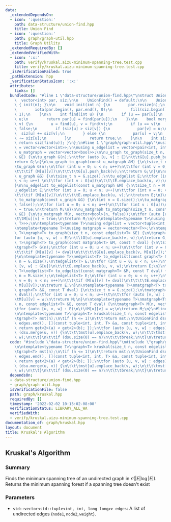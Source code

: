 ```yaml
---
data:
  _extendedDependsOn:
  - icon: ':question:'
    path: data-structure/union-find.hpp
    title: Union Find
  - icon: ':question:'
    path: graph/graph-util.hpp
    title: Graph Utility
  _extendedRequiredBy: []
  _extendedVerifiedWith:
  - icon: ':x:'
    path: verify/kruskal.aizu-minimum-spanning-tree.test.cpp
    title: verify/kruskal.aizu-minimum-spanning-tree.test.cpp
  _isVerificationFailed: true
  _pathExtension: hpp
  _verificationStatusIcon: ':x:'
  attributes:
    links: []
  bundledCode: "#line 1 \"data-structure/union-find.hpp\"\nstruct UnionFind {\n  \
    \  vector<int> par, siz;\n\n    UnionFind() = default;\n\n    UnionFind(int n)\
    \ { init(n); }\n\n    void init(int n) {\n        par.resize(n);\n        siz.resize(n);\n\
    \        iota(par.begin(), par.end(), 0);\n        fill(siz.begin(), siz.end(),\
    \ 1);\n    }\n\n    int find(int u) {\n        if (u == par[u])\n            return\
    \ u;\n        return par[u] = find(par[u]);\n    }\n\n    bool merge(int u, int\
    \ v) {\n        u = find(u), v = find(v);\n        if (u == v)\n            return\
    \ false;\n        if (siz[u] > siz[v]) {\n            par[v] = u;\n          \
    \  siz[u] += siz[v];\n        } else {\n            par[u] = v;\n            siz[v]\
    \ += siz[u];\n        }\n        return true;\n    }\n\n    int size(int u) {\
    \ return siz[find(u)]; }\n};\n#line 1 \"graph/graph-util.hpp\"\nusing u_graph\
    \ = vector<vector<int>>;\n\nusing u_edgelist = vector<pair<int, int>>;\n\nusing\
    \ u_matgraph = vector<vector<bool>>;\n\nu_graph to_graph(size_t n, const u_edgelist\
    \ &E) {\n\tu_graph G(n);\n\tfor (auto [u, v] : E)\n\t\tG[u].push_back(v);\n\t\
    return G;\n}\n\nu_graph to_graph(const u_matgraph &M) {\n\tsize_t n = M.size();\n\
    \tu_graph G(n);\n\tfor (int u = 0; u < n; u++)\n\t\tfor (int v = 0; v < n; v++)\n\
    \t\t\tif (M[u][v])\n\t\t\t\tG[u].push_back(v);\n\treturn G;\n}\n\nu_edgelist to_edgelist(const\
    \ u_graph &G) {\n\tsize_t n = G.size();\n\tu_edgelist E;\n\tfor (int u = 0; u\
    \ < n; u++) \n\t\tfor (int v : G[u])\n\t\t\tE.emplace_back(u, v);\n\treturn E;\n\
    }\n\nu_edgelist to_edgelist(const u_matgraph &M) {\n\tsize_t n = M.size();\n\t\
    u_edgelist E;\n\tfor (int u = 0; u < n; u++)\n\t\tfor (int v = 0; v < n; v++)\n\
    \t\t\tif (M[u][v])\n\t\t\t\tE.emplace_back(u, v);\n\treturn E;\n}\n\nu_matgraph\
    \ to_matgraph(const u_graph &G) {\n\tint n = G.size();\n\tu_matgraph M(n, vector<bool>(n,\
    \ false));\n\tfor (int u = 0; u < n; u++)\n\t\tfor (int v : G[u])\n\t\t\tM[u][v]\
    \ = true;\n\treturn M;\n}\n\nu_matgraph to_matgraph(size_t n, const u_edgelist\
    \ &E) {\n\tu_matgraph M(n, vector<bool>(n, false));\n\tfor (auto [u, v] : E)\n\
    \t\tM[u][v] = true;\n\treturn M;\n}\n\ntemplate<typename T>\nusing graph = vector<vector<pair<int,\
    \ T>>>;\n\ntemplate<typename T>\nusing edgelist = vector<tuple<int, int, T>>;\n\
    \ntemplate<typename T>\nusing matgraph = vector<vector<T>>;\n\ntemplate<typename\
    \ T>\ngraph<T> to_graph(size_t n, const edgelist<T> &E) {\n\tgraph<T> G(n);\n\t\
    for (auto [u, v, w] : E)\n\t\tG[u].emplace_back(v, w);\n\treturn G;\n}\n\ntemplate<typename\
    \ T>\ngraph<T> to_graph(const matgraph<T> &M, const T dval) {\n\tsize_t n = M.size();\n\
    \tgraph<T> G(n);\n\tfor (int u = 0; u < n; u++)\n\t\tfor (int v = 0; v < n; v++)\n\
    \t\t\tif (M[u][v] != dval)\n\t\t\t\tG[u].emplace_back(v, M[u][v]);\n\treturn G;\n\
    }\n\ntemplate<typename T>\nedgelist<T> to_edgelist(const graph<T> &G) {\n\tsize_t\
    \ n = G.size();\n\tedgelist<T> E;\n\tfor (int u = 0; u < n; u++)\n\t\tfor (auto\
    \ [v, w] : G[u])\n\t\t\tE.emplace_back(u, v, w);\n\treturn E;\n}\n\ntemplate<typename\
    \ T>\nedgelist<T> to_edgelist(const matgraph<T> &M, const T dval) {\n\tsize_t\
    \ n = M.size();\n\tedgelist<T> E;\n\tfor (int u = 0; u < n; u++)\n\t\tfor (int\
    \ v = 0; v < n; v++)\n\t\t\tif (M[u][v] != dval)\n\t\t\t\tE.emplace_back(u, v,\
    \ M[u][v]);\n\treturn E;\n}\n\ntemplate<typename T>\nmatgraph<T> to_matgraph(const\
    \ graph<T> &G, const T dval) {\n\tsize_t n = G.size();\n\tmatgraph<T> M(n, vector<T>(n,\
    \ dval));\n\tfor (int u = 0; u < n; u++)\t\n\t\tfor (auto [v, w] : G[u])\n\t\t\
    \tM[u][v] = w;\n\treturn M;\n}\n\ntemplate<typename T>\nmatgraph<T> to_matgraph(size_t\
    \ n, const edgelist<T> &E, const T dval) {\n\tmatgraph<T> M(n, vector<T>(n, dval));\n\
    \tfor (auto [u, v, w] : E)\n\t\tM[u][v] = w;\n\treturn M;\n}\n#line 3 \"graph/kruskal.hpp\"\
    \n\ntemplate<typename T>\ngraph<T> kruskal(size_t n, const edgelist<T> &E) {\n\
    \tgraph<T> mst(n);\n\tif (n <= 1)\n\t\treturn mst;\n\tUnionFind dsu(n);\n\tsort(edges.begin(),\
    \ edges.end(), [](const tuple<int, int, T> &a, const tuple<int, int, T> &b) {\
    \ return get<2>(a) < get<2>(b); });\n\tfor (auto [u, v, w] : edges) {\n\t\tif\
    \ (dsu.merge(u, v)) {\n\t\t\tmst[u].emplace_back(v, w);\n\t\t\tmst[v].emplace_back(u,\
    \ w);\n\t\t}\n\t\tif (dsu.size(0) == n)\n\t\t\tbreak;\n\t}\n\treturn mst;\n}\n"
  code: "#include \"data-structure/union-find.hpp\"\n#include \"graph/graph-util.hpp\"\
    \n\ntemplate<typename T>\ngraph<T> kruskal(size_t n, const edgelist<T> &E) {\n\
    \tgraph<T> mst(n);\n\tif (n <= 1)\n\t\treturn mst;\n\tUnionFind dsu(n);\n\tsort(edges.begin(),\
    \ edges.end(), [](const tuple<int, int, T> &a, const tuple<int, int, T> &b) {\
    \ return get<2>(a) < get<2>(b); });\n\tfor (auto [u, v, w] : edges) {\n\t\tif\
    \ (dsu.merge(u, v)) {\n\t\t\tmst[u].emplace_back(v, w);\n\t\t\tmst[v].emplace_back(u,\
    \ w);\n\t\t}\n\t\tif (dsu.size(0) == n)\n\t\t\tbreak;\n\t}\n\treturn mst;\n}"
  dependsOn:
  - data-structure/union-find.hpp
  - graph/graph-util.hpp
  isVerificationFile: false
  path: graph/kruskal.hpp
  requiredBy: []
  timestamp: '2022-02-02 10:15:02-08:00'
  verificationStatus: LIBRARY_ALL_WA
  verifiedWith:
  - verify/kruskal.aizu-minimum-spanning-tree.test.cpp
documentation_of: graph/kruskal.hpp
layout: document
title: Kruskal's Algorithm
---
```


## Kruskal's Algorithm

### Summary

Finds the minimum spanning tree of an undirected graph in $\mathcal{O}(\lvert E \rvert \log \lvert E \rvert)$. Returns the minimum spanning forest if a spanning tree doesn't exist

### Parameters
- `std::vector<std::tuple<int, int, long long>> edges`: A list of undirected edges $(\texttt{node1}, \texttt{node2}, \texttt{weight})$. 
